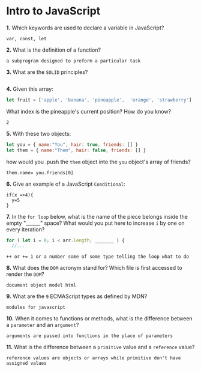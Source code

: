 # Intro to JavaScript

**1.** Which keywords are used to declare a variable in JavaScript?
<!-- enter you answer in the space below -->
```
var, const, let
```
**2.** What is the definition of a function?
<!-- enter you answer in the space below -->
```
a subprogram designed to preform a particular task
```
**3.** What are the `SOLID` principles?
<!-- enter you answer in the space below -->
```

```
**4.** Given this array: 
```js
let fruit = ['apple', 'banana', 'pineapple',  'orange', 'strawberry']
``` 
What index is the pineapple's current position? How do you know?
<!-- enter you answer in the space below -->
```
2
```
**5.** With these two objects: 
```js
let you = { name:"You", hair: true, friends: [] }
let them = { name:"Them", hair: false, friends: [] }
```
how would you .push the `them` object into the `you` object's array of friends?
<!-- enter you answer in the space below -->
```
them.name= you.friends[0]
```

**6.** Give an example of a JavaScript `Conditional`:
<!-- enter you answer in the space below -->
```
if(x =>4){
  y=5
}
```
**7.** In the `for loop` below, what is the name of the piece belongs inside the empty "______" space? What would you put here to increase `i` by one on every iteration?
```js
for ( let i = 0; i < arr.length; _______ ) {
  //...
```
<!-- enter you answer in the space below -->
```
++ or += 1 or a number some of some type telling the loop what to do
```
**8.** What does the `DOM` acronym stand for? Which file is first accessed to render the `DOM`?
<!-- enter you answer in the space below -->
```
document object model html
```

**9.** What are the `9` ECMAScript types as defined by MDN?
<!-- enter you answer in the space below -->
```
modules for javascript
```
**10.** When it comes to functions or methods, what is the difference between a `parameter` and an `argument`?
<!-- enter you answer in the space below -->
```
arguments are passed into functions in the place of parameters
```
**11.** What is the difference between a `primitive` value and a `reference` value?
<!-- enter you answer in the space below -->
```
reference values are objects or arrays while primitive don't have assigned values
```